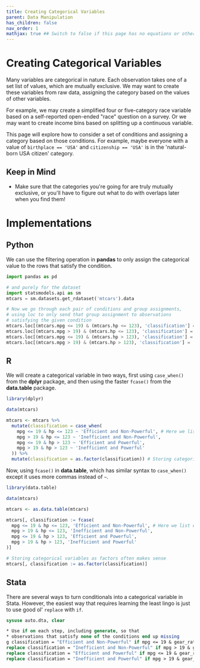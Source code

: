 ```yaml
---
title: Creating Categorical Variables
parent: Data Manipulation
has_children: false
nav_order: 1
mathjax: true ## Switch to false if this page has no equations or other math rendering.
---
```


# Creating Categorical Variables

Many variables are categorical in nature. Each observation takes one of a set list of values, which are mutually exclusive. We may want to create these variables from raw data, assigning the category based on the values of other variables.

For example, we may create a simplified four or five-category race variable based on a self-reported open-ended "race" question on a survey. Or we may want to create income bins based on splitting up a continuous variable.

This page will explore how to consider a set of conditions and assigning a category based on those conditions. For example, maybe everyone with a value of `birthplace == 'USA'` and `citizenship == 'USA'` is in the 'natural-born USA citizen' category.

## Keep in Mind

- Make sure that the categories you're going for are truly mutually exclusive, or you'll have to figure out what to do with overlaps later when you find them!

# Implementations

## Python

We can use the filtering operation in **pandas** to only assign the categorical value to the rows that satisfy the condition.

```python
import pandas as pd

# and purely for the dataset
import statsmodels.api as sm
mtcars = sm.datasets.get_rdataset('mtcars').data

# Now we go through each pair of conditions and group assignments, 
# using loc to only send that group assignment to observations
# satisfying the given condition
mtcars.loc[(mtcars.mpg <= 19) & (mtcars.hp <= 123), 'classification'] = 'Efficient and Non-Powerful'
mtcars.loc[(mtcars.mpg > 19) & (mtcars.hp <= 123), 'classification'] = 'Inefficient and Non-Powerful'
mtcars.loc[(mtcars.mpg <= 19) & (mtcars.hp > 123), 'classification'] = 'Efficient and Powerful'
mtcars.loc[(mtcars.mpg > 19) & (mtcars.hp > 123), 'classification'] = 'Inefficient and Powerful'
```

## R

We will create a categorical variable in two ways, first using `case_when()` from the **dplyr** package, and then using the faster `fcase()` from the **data.table** package.

```r
library(dplyr)

data(mtcars)

mtcars <- mtcars %>%
  mutate(classification = case_when(
    mpg <= 19 & hp <= 123 ~ 'Efficient and Non-Powerful', # Here we list each pair of conditions and group assignments
    mpg > 19 & hp <= 123 ~ 'Inefficient and Non-Powerful',
    mpg <= 19 & hp > 123 ~ 'Efficient and Powerful',
    mpg > 19 & hp > 123 ~ 'Inefficient and Powerful'
  )) %>%
  mutate(classification = as.factor(classification)) # Storing categorical variables as factors often makes sense
```

Now, using `fcase()` in **data.table**, which has similar syntax to `case_when()` except it uses more commas instead of `~`.

```r
library(data.table)

data(mtcars)

mtcars <- as.data.table(mtcars)

mtcars[, classification := fcase(
  mpg <= 19 & hp <= 123, 'Efficient and Non-Powerful', # Here we list each pair of conditions and group assignments
  mpg > 19 & hp <= 123, 'Inefficient and Non-Powerful',
  mpg <= 19 & hp > 123, 'Efficient and Powerful',
  mpg > 19 & hp > 123, 'Inefficient and Powerful'
)]

# Storing categorical variables as factors often makes sense
mtcars[, classification := as.factor(classification)]
```

## Stata

There are several ways to turn conditionals into a categorical variable in Stata. However, the easiest way that requires learning the least lingo is just to use good ol' `replace` with `if`.

```stata
sysuse auto.dta, clear

* Use if on each step, including generate, so that 
* observations that satisfy none of the conditions end up missing
g classification = "Efficient and Non-Powerful" if mpg <= 19 & gear_ratio <= 2.9
replace classification = "Inefficient and Non-Powerful" if mpg > 19 & gear_ratio <= 2.9
replace classification = "Efficient and Powerful" if mpg <= 19 & gear_ratio > 2.9
replace classification = "Inefficient and Powerful" if mpg > 19 & gear_ratio > 2.9
```

